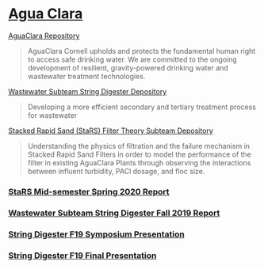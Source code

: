 # [Agua Clara](http://aguaclara.cornell.edu/)

[AguaClara Repository](https://github.com/AguaClara)

> AguaClara Cornell upholds and protects the fundamental human right to access safe drinking water. We are committed to the ongoing development of resilient, gravity-powered drinking water and wastewater treatment technologies. 

[Wastewater Subteam String Digester Depository](https://github.com/AguaClara/String-Digester)

> Developing a more efficient secondary and tertiary treatment process for wastewater

[Stacked Rapid Sand (StaRS) Filter Theory Subteam Depository](https://github.com/AguaClara/filtration-theory)

> Understanding the physics of filtration and the failure mechanism in Stacked Rapid Sand Filters in order to model the performance of the filter in existing AguaClara Plants through observing the interactions between influent turbidity, PACl dosage, and floc size.

### [StaRS Mid-semester Spring 2020 Report](https://colab.research.google.com/drive/1Cng-G74j1DCCZy3ZduBcfbl5Bf_tvdpR#scrollTo=awle31N5ykbr)

### [Wastewater Subteam String Digester Fall 2019 Report](https://colab.research.google.com/drive/1bCo5l3UjrdeM9crV1CJhCS_xlaDBv3I9)


### [String Digester F19 Symposium Presentation](https://docs.google.com/presentation/d/1LMSbHLg3PTJItD69sbLWWczQWCcAXdqQwPNHlMLV2QI/edit#slide=id.g346a079b2f_0_0)

### [String Digester F19 Final Presentation](https://docs.google.com/presentation/d/1xUK0URJhXpiqlZCWGKtZLm2r6dUrjBYB-uETub6daEQ/edit#slide=id.g346a079b2f_0_0)
